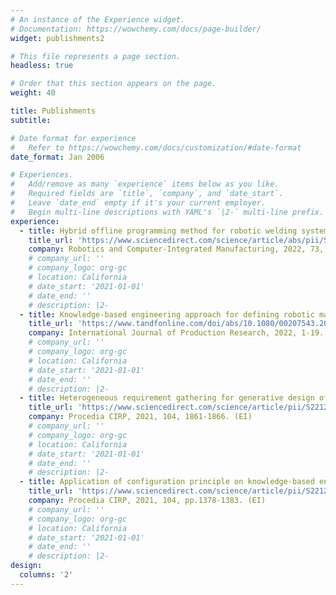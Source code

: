 ```yaml
---
# An instance of the Experience widget.
# Documentation: https://wowchemy.com/docs/page-builder/
widget: publishments2

# This file represents a page section.
headless: true

# Order that this section appears on the page.
weight: 40

title: Publishments
subtitle:

# Date format for experience
#   Refer to https://wowchemy.com/docs/customization/#date-format
date_format: Jan 2006

# Experiences.
#   Add/remove as many `experience` items below as you like.
#   Required fields are `title`, `company`, and `date_start`.
#   Leave `date_end` empty if it's your current employer.
#   Begin multi-line descriptions with YAML's `|2-` multi-line prefix.
experience:
  - title: Hybrid offline programming method for robotic welding systems
    title_url: 'https://www.sciencedirect.com/science/article/abs/pii/S0736584521001198'
    company: Robotics and Computer-Integrated Manufacturing, 2022, 73, 102238. (SCI, IF = 5.666)
    # company_url: ''
    # company_logo: org-gc
    # location: California
    # date_start: '2021-01-01'
    # date_end: ''
    # description: |2-
  - title: Knowledge-based engineering approach for defining robotic manufacturing system architectures
    title_url: 'https://www.tandfonline.com/doi/abs/10.1080/00207543.2022.2037025'
    company: International Journal of Production Research, 2022, 1-19. (SCI, IF = 8.568)
    # company_url: ''
    # company_logo: org-gc
    # location: California
    # date_start: '2021-01-01'
    # date_end: ''
    # description: |2-
  - title: Heterogeneous requirement gathering for generative design of robotic manufacturing systems
    title_url: 'https://www.sciencedirect.com/science/article/pii/S2212827121012129'
    company: Procedia CIRP, 2021, 104, 1861-1866. (EI)
    # company_url: ''
    # company_logo: org-gc
    # location: California
    # date_start: '2021-01-01'
    # date_end: ''
    # description: |2-
  - title: Application of configuration principle on knowledge-based engineering for manufacturing system design
    title_url: 'https://www.sciencedirect.com/science/article/pii/S2212827121011306'
    company: Procedia CIRP, 2021, 104, pp.1378-1383. (EI)
    # company_url: ''
    # company_logo: org-gc
    # location: California
    # date_start: '2021-01-01'
    # date_end: ''
    # description: |2-
design:
  columns: '2'
---
```

